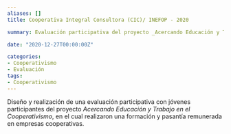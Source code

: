 ```yaml
---
aliases: []
title: Cooperativa Integral Consultora (CIC)/ INEFOP - 2020

summary: Evaluación participativa del proyecto _Acercando Educación y Trabajo en el Cooperativismo_ diseñado por CIC y financiado por INEFOP. 

date: "2020-12-27T00:00:00Z"

categories:
- Cooperativismo
- Evaluación
tags:
- Cooperativismo
---
```


Diseño y realización de una evaluación participativa con jóvenes participantes del proyecto _Acercando Educación y Trabajo en el Cooperativismo_, en el cual realizaron una formación y pasantía remunerada en empresas cooperativas. 